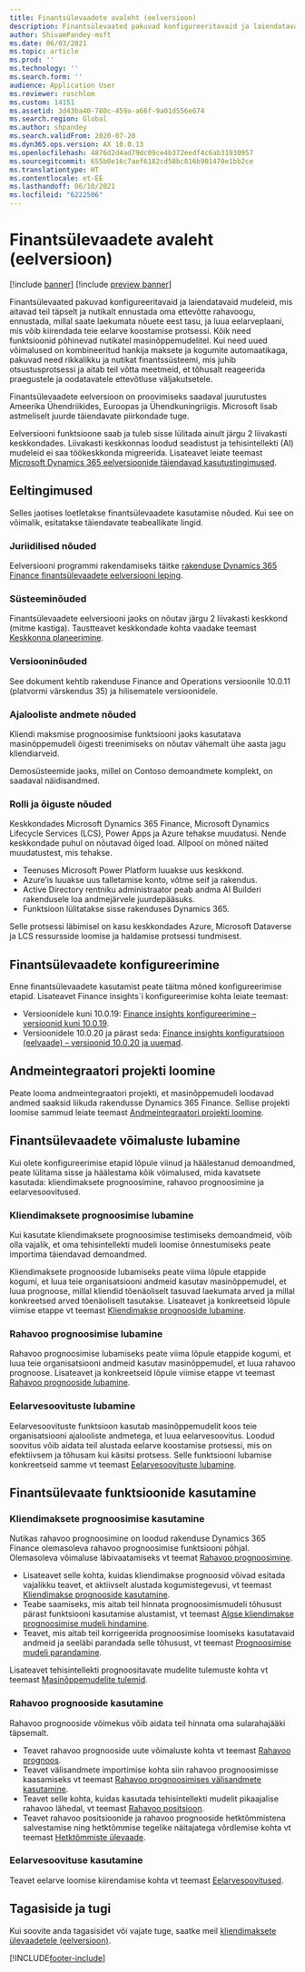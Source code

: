 ```yaml
---
title: Finantsülevaadete avaleht (eelversioon)
description: Finantsülevaated pakuvad konfigureeritavaid ja laiendatavaid mudeleid, mis aitavad teil täpselt ja nutikalt ennustada oma ettevõtte rahavoogu, ennustada, millal saate laekumata nõuete eest tasu, ja luua eelarveplaani, mis võib kiirendada teie eelarve koostamise protsessi. Kõik need funktsioonid põhinevad nutikatel masinõppemudelitel.
author: ShivamPandey-msft
ms.date: 06/03/2021
ms.topic: article
ms.prod: ''
ms.technology: ''
ms.search.form: ''
audience: Application User
ms.reviewer: roschlom
ms.custom: 14151
ms.assetid: 3d43ba40-780c-459a-a66f-9a01d556e674
ms.search.region: Global
ms.author: shpandey
ms.search.validFrom: 2020-07-20
ms.dyn365.ops.version: AX 10.0.13
ms.openlocfilehash: 4876d2d4ad79dc09ce4b372eedf4c6ab31930957
ms.sourcegitcommit: 655b0e16c7aef6182cd58bc816b901470e1bb2ce
ms.translationtype: HT
ms.contentlocale: et-EE
ms.lasthandoff: 06/10/2021
ms.locfileid: "6222506"
---
```

# <a name="finance-insights-home-page-preview"></a>Finantsülevaadete avaleht (eelversioon)

[!include [banner](../includes/banner.md)]
[!include [preview banner](../includes/preview-banner.md)]

Finantsülevaated pakuvad konfigureeritavaid ja laiendatavaid mudeleid, mis aitavad teil täpselt ja nutikalt ennustada oma ettevõtte rahavoogu, ennustada, millal saate laekumata nõuete eest tasu, ja luua eelarveplaani, mis võib kiirendada teie eelarve koostamise protsessi. Kõik need funktsioonid põhinevad nutikatel masinõppemudelitel. Kui need uued võimalused on kombineeritud hankija maksete ja kogumite automaatikaga, pakuvad need rikkalikku ja nutikat finantssüsteemi, mis juhib otsustusprotsessi ja aitab teil võtta meetmeid, et tõhusalt reageerida praegustele ja oodatavatele ettevõtluse väljakutsetele.

Finantsülevaadete eelversioon on proovimiseks saadaval juurutustes Ameerika Ühendriikides, Euroopas ja Ühendkuningriigis. Microsoft lisab astmeliselt juurde täiendavate piirkondade tuge.

Eelversiooni funktsioone saab ja tuleb sisse lülitada ainult järgu 2 liivakasti keskkondades. Liivakasti keskkonnas loodud seadistust ja tehisintellekti (AI) mudeleid ei saa töökeskkonda migreerida. Lisateavet leiate teemast [Microsoft Dynamics 365 eelversioonide täiendavad kasutustingimused](/dynamics365/legal/supp-dynamics365-preview#:~:text=Supplemental%20Terms%20of%20Use%20for%20Microsoft%20Dynamics%20365,%28governing%20your%20use%20of%20Microsoft%20Dynamics%20365%20Online%29.).

## <a name="prerequisites"></a>Eeltingimused

Selles jaotises loetletakse finantsülevaadete kasutamise nõuded. Kui see on võimalik, esitatakse täiendavate teabeallikate lingid.

### <a name="legal-requirements"></a>Juriidilised nõuded

Eelversiooni programmi rakendamiseks täitke [rakenduse Dynamics 365 Finance finantsülevaadete eelversiooni leping](https://forms.office.com/FormsPro/Pages/ResponsePage.aspx?id=v4j5cvGGr0GRqy180BHbR56j8lZs0FdAvwT75_WNFyxUM1c0Uzc1RFpaU1RVTEwxVTNWUERPRThUSy4u).

### <a name="system-requirements"></a>Süsteeminõuded

Finantsülevaadete eelversiooni jaoks on nõutav järgu 2 liivakasti keskkond (mitme kastiga). Taustteavet keskkondade kohta vaadake teemast [Keskkonna planeerimine](../../fin-ops-core/fin-ops/imp-lifecycle/environment-planning.md).

### <a name="version-requirements"></a>Versiooninõuded

See dokument kehtib rakenduse Finance and Operations versioonile 10.0.11 (platvormi värskendus 35) ja hilisematele versioonidele.

### <a name="historical-data-requirements"></a>Ajalooliste andmete nõuded

Kliendi maksmise prognoosimise funktsiooni jaoks kasutatava masinõppemudeli õigesti treenimiseks on nõutav vähemalt ühe aasta jagu kliendiarveid.

Demosüsteemide jaoks, millel on Contoso demoandmete komplekt, on saadaval näidisandmed.

### <a name="role-and-permission-requirements"></a>Rolli ja õiguste nõuded

Keskkondades Microsoft Dynamics 365 Finance, Microsoft Dynamics Lifecycle Services (LCS), Power Apps ja Azure tehakse muudatusi. Nende keskkondade puhul on nõutavad õiged load. Allpool on mõned näited muudatustest, mis tehakse.

- Teenuses Microsoft Power Platform luuakse uus keskkond.
- Azure’is luuakse uus talletamise konto, võtme seif ja rakendus.
- Active Directory rentniku administraator peab andma AI Builderi rakendusele loa andmejärvele juurdepääsuks.
- Funktsioon lülitatakse sisse rakenduses Dynamics 365.

Selle protsessi läbimisel on kasu keskkondades Azure, Microsoft Dataverse ja LCS ressursside loomise ja haldamise protsessi tundmisest.

## <a name="configure-finance-insights"></a>Finantsülevaadete konfigureerimine

Enne finantsülevaadete kasutamist peate täitma mõned konfigureerimise etapid. Lisateavet Finance insights`i konfigureerimise kohta leiate teemast:
  - Versioonidele kuni 10.0.19: [Finance insights konfigureerimine – versioonid kuni 10.0.19](configure-for-fin-insites.md).
  - Versioonidele 10.0.20 ja pärast seda: [Finance insights konfiguratsioon (eelvaade) – versioonid 10.0.20 ja uuemad](configure-for-fin-insites-PubPrvw.md).

## <a name="create-a-data-integrator-project"></a>Andmeintegraatori projekti loomine

Peate looma andmeintegraatori projekti, et masinõppemudeli loodavad andmed saaksid liikuda rakendusse Dynamics 365 Finance. Sellise projekti loomise sammud leiate teemast [Andmeintegraatori projekti loomine](create-data-integrate-project.md).

## <a name="enable-finance-insights-capabilities"></a>Finantsülevaadete võimaluste lubamine

Kui olete konfigureerimise etapid lõpule viinud ja häälestanud demoandmed, peate lülitama sisse ja häälestama kõik võimalused, mida kavatsete kasutada: kliendimaksete prognoosimine, rahavoo prognoosimine ja eelarvesoovitused.

### <a name="enable-customer-payment-predictions"></a>Kliendimaksete prognoosimise lubamine
Kui kasutate kliendimaksete prognoosimise testimiseks demoandmeid, võib olla vajalik, et oma tehisintellekti mudeli loomise õnnestumiseks peate importima täiendavad demoandmed. 

Kliendimaksete prognooside lubamiseks peate viima lõpule etappide kogumi, et luua teie organisatsiooni andmeid kasutav masinõppemudel, et luua prognoose, millal kliendid tõenäoliselt tasuvad laekumata arved ja millal konkreetsed arved tõenäoliselt tasutakse. Lisateavet ja konkreetseid lõpule viimise etappe vt teemast [Kliendimakse prognooside lubamine](enable-cust-paymnt-prediction.md). 

### <a name="enable-cash-flow-forecasting"></a>Rahavoo prognoosimise lubamine
Rahavoo prognoosimise lubamiseks peate viima lõpule etappide kogumi, et luua teie organisatsiooni andmeid kasutav masinõppemudel, et luua rahavoo prognoose. Lisateavet ja konkreetseid lõpule viimise etappe vt teemast [Rahavoo prognooside lubamine](enable-cash-flow-forecasting.md).

### <a name="enable-budget-proposals"></a>Eelarvesoovituste lubamine

Eelarvesoovituste funktsioon kasutab masinõppemudelit koos teie organisatsiooni ajalooliste andmetega, et luua eelarvesoovitus. Loodud soovitus võib aidata teil alustada eelarve koostamise protsessi, mis on efektiivsem ja tõhusam kui käsitsi protsess. Selle funktsiooni lubamise konkreetseid samme vt teemast [Eelarvesoovituste lubamine](enable-budget-proposal.md). 

## <a name="using-finance-insights-features"></a>Finantsülevaate funktsioonide kasutamine

### <a name="using-customer-payment-predictions"></a>Kliendimaksete prognoosimise kasutamine

Nutikas rahavoo prognoosimine on loodud rakenduse Dynamics 365 Finance olemasoleva rahavoo prognoosimise funktsiooni põhjal. Olemasoleva võimaluse läbivaatamiseks vt teemat [Rahavoo prognoosimine](../cash-bank-management/cash-flow-forecasting.md).

- Lisateavet selle kohta, kuidas kliendimakse prognoosid võivad esitada vajalikku teavet, et aktiivselt alustada kogumistegevusi, vt teemast [Kliendimakse prognooside kasutamine](use-customer-payment-predictions.md).
- Teabe saamiseks, mis aitab teil hinnata prognoosimismudeli tõhusust pärast funktsiooni kasutamise alustamist, vt teemast [Algse kliendimakse prognoosimise mudeli hindamine](evaluate-payment-prediction.md).
- Teavet, mis aitab teil korrigeerida prognoosimise loomiseks kasutatavaid andmeid ja seeläbi parandada selle tõhusust, vt teemast [Prognoosimise mudeli parandamine](improve-model.md).

Lisateavet tehisintellekti prognoositavate mudelite tulemuste kohta vt teemast [Masinõppemudelite tulemid](confusion-matrix.md).

### <a name="using-cash-flow-forecasts"></a>Rahavoo prognooside kasutamine

Rahavoo prognooside võimekus võib aidata teil hinnata oma sularahajääki täpsemalt. 

- Teavet rahavoo prognooside uute võimaluste kohta vt teemast [Rahavoo prognoos](cash-flow-forecast-intro.md).
- Teavet välisandmete importimise kohta siin rahavoo prognoosimisse kaasamiseks vt teemast [Rahavoo prognoosimises välisandmete kasutamine](external-data-in-cash-flow.md). 
- Teavet selle kohta, kuidas kasutada tehisintellekti mudelit pikaajalise rahavoo lähedal, vt teemast [Rahavoo positsioon](cash-position.md).
- Teavet rahavoo positsioonide ja rahavoo prognooside hetktõmmistena salvestamise ning hetktõmmise tegelike näitajatega võrdlemise kohta vt teemast [Hetktõmmiste ülevaade](payment-snapshots.md).

### <a name="using-budget-proposal"></a>Eelarvesoovituse kasutamine

Teavet eelarve loomise kiirendamise kohta vt teemast [Eelarvesoovitused](budget-proposals.md). 

## <a name="feedback-and-support"></a>Tagasiside ja tugi

Kui soovite anda tagasisidet või vajate tuge, saatke meil [kliendimaksete ülevaadetele (eelversioon)](mailto:fiap@microsoft.com).

[!INCLUDE[footer-include](../../includes/footer-banner.md)]
